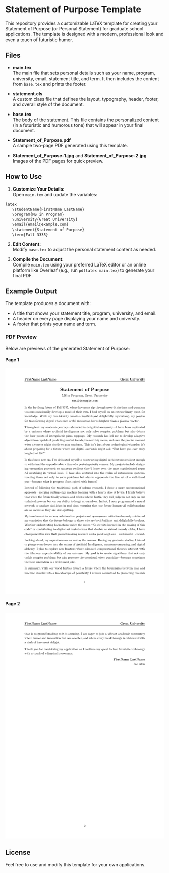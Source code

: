 # Statement of Purpose Template

This repository provides a customizable LaTeX template for creating your Statement of Purpose (or Personal Statement) for graduate school applications. The template is designed with a modern, professional look and even a touch of futuristic humor.

## Files

- **main.tex**  
  The main file that sets personal details such as your name, program, university, email, statement title, and term. It then includes the content from `base.tex` and prints the footer.

- **statement.cls**  
  A custom class file that defines the layout, typography, header, footer, and overall style of the document.

- **base.tex**  
  The body of the statement. This file contains the personalized content (in a futuristic and humorous tone) that will appear in your final document.

- **Statement_of_Purpose.pdf**  
  A sample two-page PDF generated using this template.

- **Statement_of_Purpose-1.jpg** and **Statement_of_Purpose-2.jpg**  
  Images of the PDF pages for quick preview.

## How to Use

1. **Customize Your Details:**  
   Open `main.tex` and update the variables:
```
latex
   \studentName{FirstName LastName}
   \program{MS in Program}
   \university{Great University}
   \email{email@example.com}
   \statement{Statement of Purpose}
   \term{Fall 3335}
   ```

2. **Edit Content:**  
   Modify `base.tex` to adjust the personal statement content as needed.

3. **Compile the Document:**  
   Compile `main.tex` using your preferred LaTeX editor or an online platform like Overleaf (e.g., run `pdflatex main.tex`) to generate your final PDF.

## Example Output

The template produces a document with:
- A title that shows your statement title, program, university, and email.
- A header on every page displaying your name and university.
- A footer that prints your name and term.

### PDF Preview

Below are previews of the generated Statement of Purpose:

#### Page 1
![Statement of Purpose Page 1](Statement_of_Purpose-1.jpg)

#### Page 2
![Statement of Purpose Page 2](Statement_of_Purpose-2.jpg)

## License

Feel free to use and modify this template for your own applications. 
